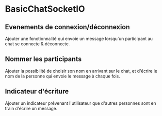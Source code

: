 # BasicChatSocketIO

## Evenements de connexion/déconnexion

Ajouter une fonctionnalité qui envoie un message lorsqu'un participant au chat se connecte & déconnecte.

## Nommer les participants

Ajouter la possibilité de choisir son nom en arrivant sur le chat, et d'écrire le nom de la personne qui envoie le message à chaque fois.

## Indicateur d'écriture

Ajouter un indicateur prévenant l'utilisateur que d'autres personnes sont en train d'écrire un message. 
